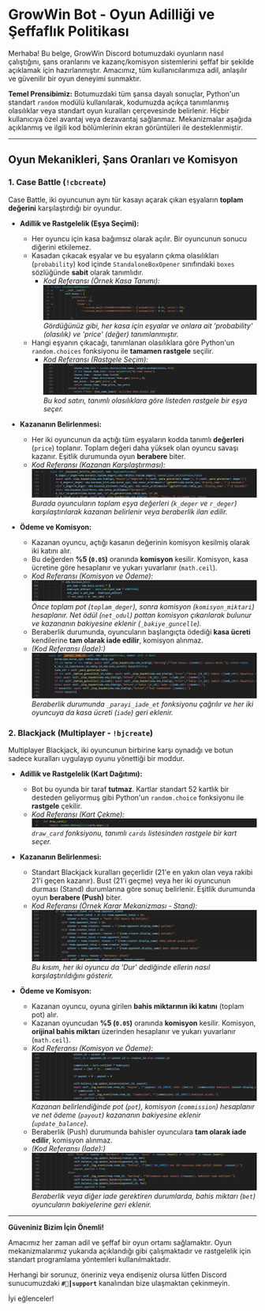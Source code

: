 # GrowWin Bot - Oyun Adilliği ve Şeffaflık Politikası

Merhaba! Bu belge, GrowWin Discord botumuzdaki oyunların nasıl çalıştığını, şans oranlarını ve kazanç/komisyon sistemlerini şeffaf bir şekilde açıklamak için hazırlanmıştır. Amacımız, tüm kullanıcılarımıza adil, anlaşılır ve güvenilir bir oyun deneyimi sunmaktır.

**Temel Prensibimiz:** Botumuzdaki tüm şansa dayalı sonuçlar, Python'un standart `random` modülü kullanılarak, kodumuzda açıkça tanımlanmış olasılıklar veya standart oyun kuralları çerçevesinde belirlenir. Hiçbir kullanıcıya özel avantaj veya dezavantaj sağlanmaz. Mekanizmalar aşağıda açıklanmış ve ilgili kod bölümlerinin ekran görüntüleri ile desteklenmiştir.

---

## Oyun Mekanikleri, Şans Oranları ve Komisyon

### 1. Case Battle (`!cbcreate`)

Case Battle, iki oyuncunun aynı tür kasayı açarak çıkan eşyaların **toplam değerini** karşılaştırdığı bir oyundur.

*   **Adillik ve Rastgelelik (Eşya Seçimi):**
    *   Her oyuncu için kasa bağımsız olarak açılır. Bir oyuncunun sonucu diğerini etkilemez.
    *   Kasadan çıkacak eşyalar ve bu eşyaların çıkma olasılıkları (`probability`) kod içinde `StandaloneBoxOpener` sınıfındaki `boxes` sözlüğünde **sabit** olarak tanımlıdır.
        *   *Kod Referansı (Örnek Kasa Tanımı):*
            ![Case Battle Kasa Olasılıkları](images/cb_olasılıklar.png)
            *Gördüğünüz gibi, her kasa için eşyalar ve onlara ait 'probability' (olasılık) ve 'price' (değer) tanımlanmıştır.*
    *   Hangi eşyanın çıkacağı, tanımlanan olasılıklara göre Python'un `random.choices` fonksiyonu ile **tamamen rastgele** seçilir.
        *   *Kod Referansı (Rastgele Seçim):*
            ![Case Battle Rastgele Seçim](images/cb_random_choices.png)
            *Bu kod satırı, tanımlı olasılıklara göre listeden rastgele bir eşya seçer.*

*   **Kazananın Belirlenmesi:**
    *   Her iki oyuncunun da açtığı tüm eşyaların kodda tanımlı **değerleri** (`price`) toplanır. Toplam değeri daha yüksek olan oyuncu savaşı kazanır. Eşitlik durumunda oyun **berabere** biter.
    *   *Kod Referansı (Kazanan Karşılaştırması):*
        ![Case Battle Kazanan Belirleme](images/cb_kazanan_belirleme.png)
        *Burada oyuncuların toplam eşya değerleri (`k_deger` ve `r_deger`) karşılaştırılarak kazanan belirlenir veya beraberlik ilan edilir.*

*   **Ödeme ve Komisyon:**
    *   Kazanan oyuncu, açtığı kasanın değerinin komisyon kesilmiş olarak iki katını alır.
    *   Bu  değerden **%5 (`0.05`)** oranında **komisyon** kesilir. Komisyon, kasa ücretine  göre hesaplanır ve yukarı yuvarlanır (`math.ceil`).
    *   *Kod Referansı (Komisyon ve Ödeme):*
        ![Case Battle Komisyon Hesaplama](images/cb_komisyon_hesaplama.png)
        *Önce toplam pot (`toplam_deger`), sonra komisyon (`komisyon_miktari`) hesaplanır. Net ödül (`net_odul`) pottan komisyon çıkarılarak bulunur ve kazananın bakiyesine eklenir (`_bakiye_guncelle`).*
    *   Beraberlik durumunda, oyuncuların başlangıçta ödediği **kasa ücreti** kendilerine **tam olarak iade edilir**, komisyon alınmaz.
    *   *(Kod Referansı (İade):)*
        ![Case Battle İade](images/cb_iade.png)
        *Beraberlik durumunda `_parayi_iade_et` fonksiyonu çağrılır ve her iki oyuncuya da kasa ücreti (`iade`) geri eklenir.*

### 2. Blackjack (Multiplayer - `!bjcreate`)

Multiplayer Blackjack, iki oyuncunun birbirine karşı oynadığı ve botun sadece kuralları uygulayıp oyunu yönettiği bir moddur.

*   **Adillik ve Rastgelelik (Kart Dağıtımı):**
    *   Bot bu oyunda bir taraf **tutmaz**. Kartlar standart 52 kartlık bir desteden geliyormuş gibi Python'un `random.choice` fonksiyonu ile **rastgele** çekilir.
    *   *Kod Referansı (Kart Çekme):*
        ![Blackjack Kart Çekme](images/bj_draw_card.png)
        *`draw_card` fonksiyonu, tanımlı `cards` listesinden rastgele bir kart seçer.*

*   **Kazananın Belirlenmesi:**
    *   Standart Blackjack kuralları geçerlidir (21'e en yakın olan veya rakibi 21'i geçen kazanır). Bust (21'i geçme) veya her iki oyuncunun durması (Stand) durumlarına göre sonuç belirlenir. Eşitlik durumunda oyun **berabere (Push)** biter.
    *   *Kod Referansı (Örnek Karar Mekanizması - Stand):*
        ![Blackjack Stand Karşılaştırma](images/bj_stand_karsilastirma.png)
        *Bu kısım, her iki oyuncu da 'Dur' dediğinde ellerin nasıl karşılaştırıldığını gösterir.*

*   **Ödeme ve Komisyon:**
    *   Kazanan oyuncu, oyuna girilen **bahis miktarının iki katını** (toplam pot) alır.
    *   Kazanan oyuncudan **%5 (`0.05`)** oranında **komisyon** kesilir. Komisyon, **orijinal bahis miktarı** üzerinden hesaplanır ve yukarı yuvarlanır (`math.ceil`).
    *   *Kod Referansı (Komisyon ve Ödeme):*
        ![Blackjack Komisyon Hesaplama](images/bj_komisyon_hesaplama.png)
        *Kazanan belirlendiğinde pot (`pot`), komisyon (`commission`) hesaplanır ve net ödeme (`payout`) kazananın bakiyesine eklenir (`update_balance`).*
    *   Beraberlik (Push) durumunda bahisler oyunculara **tam olarak iade edilir**, komisyon alınmaz.
    *   *(Kod Referansı (İade):)*
        ![Blackjack İade](images/bj_iade.png)
        *Beraberlik veya diğer iade gerektiren durumlarda, bahis miktarı (`bet`) oyuncuların bakiyelerine geri eklenir.*

---

**Güveniniz Bizim İçin Önemli!**

Amacımız her zaman adil ve şeffaf bir oyun ortamı sağlamaktır. Oyun mekanizmalarımız yukarıda açıklandığı gibi çalışmaktadır ve rastgelelik için standart programlama yöntemleri kullanılmaktadır.

Herhangi bir sorunuz, öneriniz veya endişeniz olursa lütfen Discord sunucumuzdaki **`#🎫┃support`** kanalından bize ulaşmaktan çekinmeyin.

İyi eğlenceler!

